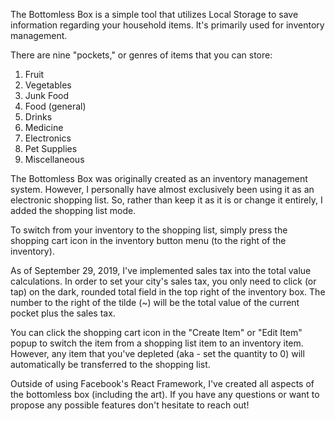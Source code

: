The Bottomless Box is a simple tool that utilizes Local Storage to save information regarding your household items. It's primarily used for inventory management. 

There are nine "pockets," or genres of items that you can store:

1. Fruit
2. Vegetables
3. Junk Food
4. Food (general)
5. Drinks
6. Medicine
7. Electronics
8. Pet Supplies
9. Miscellaneous


The Bottomless Box was originally created as an inventory management system. However, I personally have almost exclusively been using it as an electronic shopping list. So, rather than keep it as it is or change it entirely, I added the shopping list mode. 

To switch from your inventory to the shopping list, simply press the shopping cart icon in the inventory button menu (to the right of the inventory).

As of September 29, 2019, I've implemented sales tax into the total value calculations. In order to set your city's sales tax, you only need to click (or tap) on the dark, rounded total field in the top right of the inventory box. The number to the right of the tilde (~) will be the total value of the current pocket plus the sales tax.

You can click the shopping cart icon in the "Create Item" or "Edit Item" popup to switch the item from a shopping list item to an inventory item. However, any item that you've depleted (aka - set the quantity to 0) will automatically be transferred to the shopping list.

Outside of using Facebook's React Framework, I've created all aspects of the bottomless box (including the art). If you have any questions or want to propose any possible features don't hesitate to reach out!